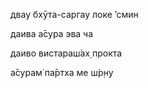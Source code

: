 двау бхӯта-саргау локе ’смин

даива а̄сура эва ча

даиво вистараш́ах̣ прокта

а̄сурам̇ па̄ртха ме ш́р̣н̣у